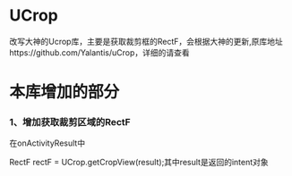 # UCrop

改写大神的Ucrop库，主要是获取裁剪框的RectF，会根据大神的更新,原库地址https://github.com/Yalantis/uCrop，详细的请查看

# 本库增加的部分

### 1、增加获取裁剪区域的RectF

在onActivityResult中

RectF rectF = UCrop.getCropView(result);其中result是返回的intent对象
